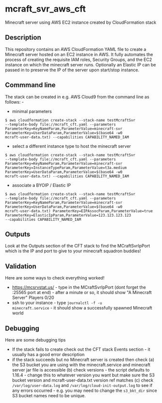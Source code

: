 # mcraft_svr_aws_cft
Minecraft server using AWS EC2 instance created by CloudFormation stack

## Description
This repository contains an AWS CloudFormation YAML file to create a Minecraft server hosted on an EC2 instance in AWS.
It fully automates the process of creating the requisite IAM roles, Security Groups, and the EC2 instance on which the minecraft server runs.
Optionally an Elastic IP can be passed in to preserve the IP of the server upon start/stop instance.

## Commmand line
The stack can be created in e.g. AWS Cloud9 from the command line as follows: -

- minimal parameters

<code>$ aws cloudformation create-stack --stack-name testMcraftSvr --template-body file://mcraft_cft.yaml --parameters ParameterKey=KeyNameParam,ParameterValue=minecraft-svr ParameterKey=UserDataParam,ParameterValue=$(base64 -w0 mcraft-user-data.txt) --capabilities CAPABILITY_NAMED_IAM</code>

- select a different instance type to host the minecraft server

<code>$ aws cloudformation create-stack --stack-name testMcraftSvr --template-body file://mcraft_cft.yaml --parameters ParameterKey=KeyNameParam,ParameterValue=minecraft-svr ParameterKey=InstanceTypeParam,ParameterValue=t3a.medium ParameterKey=UserDataParam,ParameterValue=$(base64 -w0 mcraft-user-data.txt) --capabilities CAPABILITY_NAMED_IAM</code>

- associate a BYOIP / Elastic IP
 
<code>$ aws cloudformation create-stack --stack-name testMcraftSvr --template-body file://mcraft_cft.yaml --parameters ParameterKey=KeyNameParam,ParameterValue=minecraft-svr ParameterKey=UserDataParam,ParameterValue=$(base64 -w0 mcraft-user-data.txt) ParameterKey=EIPAssocParam,ParameterValue=true ParameterKey=ElasticIpParam,ParameterValue=123.123.123.123 --capabilities CAPABILITY_NAMED_IAM</code>

## Outputs
Look at the Outputs section of the CFT stack to find the MCraftSvrIpPort which is the IP and port to give to your minecraft squadron buddies!	

## Validation
Here are some ways to check everything worked!
* https://mcsrvstat.us/ - type in the MCraftSvrIpPort (dont forget the :25565 port at end) - after a minute or so, it should show "A Minecraft Server" Players 0/20
* ssh to your instance - type <code>journalctl -f -u minecraft.service</code> - it should show a successfully spawned Minecraft world

## Debugging
Here are some debugging tips
* If the stack fails to create check out the CFT stack Events section - it usually has a good error description
* if the stack succeeds but no Minecraft server is created then check (a) the S3 bucket you are using with the minecraft.service and minecraft server jar file is accessible (b) check versions - the script defaults to 1.16.4 - change this to whatever version you want but make sure the S3 bucket version and mcraft-user-data.txt version ref matches (c) check <code>/var/log/user-data.log</code> and <code>/var/log/cloud-init-output.log</code> to see if any errors occurred - e.g. you may need to change the <code>s3_bkt_dir</code> since S3 bucket names need to be unique.

